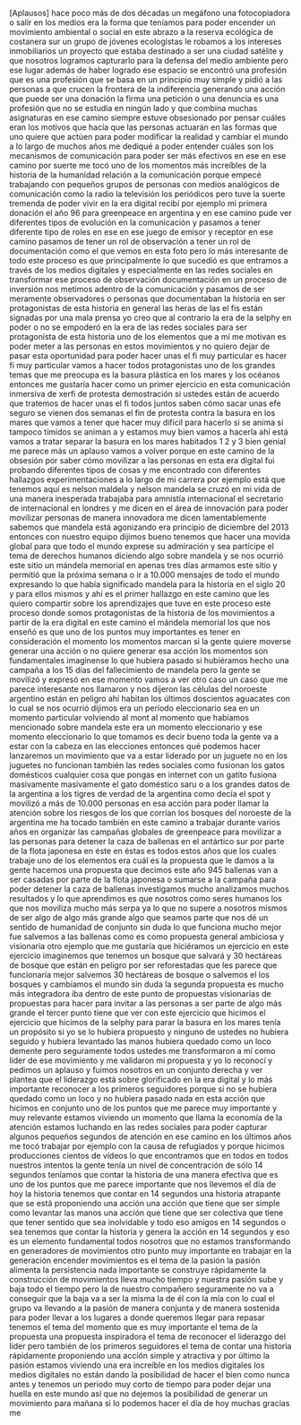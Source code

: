 
[Aplausos]
hace poco más de dos décadas un
megáfono una fotocopiadora o salir en
los medios era la forma que teníamos
para poder encender un movimiento
ambiental o social
en este abrazo a la reserva ecológica
de costanera sur
un grupo de jóvenes ecologistas le
robamos a los intereses inmobiliarios un
proyecto que estaba destinado a ser una
ciudad satélite y que nosotros logramos
capturarlo para la defensa del medio
ambiente
pero ese lugar además de haber logrado
ese espacio se encontró una profesión
que es una profesión que se basa en un
principio muy simple y pidió a las
personas a que crucen la frontera de la
indiferencia generando una acción que
puede ser una donación la firma una
petición o una denuncia es una
profesión que no se estudia en ningún
lado y que combina muchas asignaturas en
ese camino siempre estuve obsesionado
por pensar cuáles eran los motivos que
hacía que las personas actuarán en las
formas que uno quiere que actúen para
poder modificar la realidad y cambiar el
mundo a lo largo de muchos años me
dediqué a poder entender cuáles son
los mecanismos de comunicación para
poder ser más efectivos en ese en ese
camino
por suerte me tocó uno de los momentos
más increíbles de la historia de la
humanidad relación a la comunicación
porque empecé trabajando con pequeños
grupos de personas con medios
analógicos de comunicación como la
radio la televisión los periódicos
pero tuve la suerte tremenda de poder
vivir en la era digital
recibí por ejemplo mi primera donación
el año 96
para greenpeace en argentina y en ese
camino
pude
ver diferentes tipos de evolución en la
comunicación y pasamos a tener
diferente tipo de roles en ese en ese
juego de emisor y receptor
en ese camino pasamos de tener un rol de
observación a tener un rol de
documentación como el que vemos en esta
foto
pero lo más interesante de todo este
proceso es que principalmente lo que
sucedió es que entramos a través de
los medios digitales y especialmente en
las redes sociales en transformar ese
proceso de observación documentación
en un proceso de inversión
nos metimos adentro de la comunicación
y pasamos de ser meramente observadores
o personas que documentaban la historia
en ser protagonistas de esta historia
en general las heras de las el fis
están signadas por una mala prensa
yo creo que al contrario la era de la
selphy en poder o no se empoderó en la
era de las redes sociales para ser
protagonista de esta historia
uno de los elementos que a mí me
motivan es poder meter a las personas en
estos movimientos y no quiero dejar de
pasar esta oportunidad para poder hacer
unas el fi muy particular es hacer fi
muy particular vamos a hacer todos
protagonistas uno de los grandes temas
que me preocupa es la basura plástica
en los mares y los océanos
entonces me gustaría hacer como un
primer ejercicio en esta comunicación
inmersiva de xerfi de protesta
demostración
si ustedes están de acuerdo que
tratemos de hacer unas el fi todos
juntos saben cómo sacar unas efe
seguro se vienen dos semanas el fin de
protesta contra la basura en los mares
que vamos a tener que hacer muy difícil
para hacerlo si se anima
si tampoco tímidos se animan a y
estamos muy bien vamos a hacerla ahí
está
vamos a tratar
separar la basura en los mares habitados
1 2 y 3
bien genial me parece más un aplauso
vamos a volver porque en este camino de
la obsesión por saber cómo movilizar a
las personas en esta era digital
fui probando diferentes tipos de cosas y
me encontrado con diferentes hallazgos
experimentaciones a lo largo de mi
carrera
por ejemplo está que tenemos aquí es
nelson maldela y nelson mandela se
cruzó en mi vida de una manera
inesperada trabajaba para amnistía
internacional el secretario de
internacional en londres y me dicen en
el área de innovación para poder
movilizar personas de manera innovadora
me dicen
lamentablemente sabemos que mandela
está agonizando era principio de
diciembre del 2013
entonces con nuestro equipo dijimos
bueno tenemos que hacer una movida
global para que todo el mundo exprese su
admiración y sea partícipe el tema de
derechos humanos diciendo algo sobre
mandela y se nos ocurrió este sitio un
mándela memorial en apenas tres días
armamos este sitio y permitió que la
próxima semana o ir a 10.000 mensajes
de todo el mundo expresando lo que
había significado mandela para la
historia en el siglo 20 y para ellos
mismos y ahí es el primer hallazgo en
este camino que les quiero compartir
sobre los aprendizajes que tuve en este
proceso
este proceso donde somos protagonistas
de la historia de los movimientos a
partir de la era digital
en este camino el mándela memorial los
que nos enseñó es que uno de los
puntos muy importantes es tener en
consideración el momento los momentos
marcan
si la gente quiere moverse generar una
acción o no quiere generar esa acción
los momentos son fundamentales
imagínense lo que hubiera pasado si
hubiéramos hecho una campaña
a los 15 días del fallecimiento de
mandela
pero la gente se movilizó y expresó en
ese momento vamos a ver otro caso un
caso que me parece interesante
nos llamaron y nos dijeron las células
del noroeste argentino están en peligro
ahí habitan los últimos doscientos
aguacates con lo cual se nos ocurrió
dijimos era un período eleccionario sea
en un momento particular
volviendo al mont al momento que
habíamos mencionado sobre mandela
este era un momento eleccionario y ese
momento eleccionario lo que tomamos es
decir bueno toda la gente va a estar con
la cabeza en las elecciones entonces
qué podemos hacer
lanzaremos un movimiento que va a estar
liderado por un juguete no en los
juguetes no funcionan también las redes
sociales como fusionan los gatos
domésticos
cualquier cosa que pongas en internet
con un gatito fusiona masivamente
masivamente el gato doméstico saru o a
los grandes datos de la argentina a los
tigres de verdad de la argentina como
decía el spot y movilizó a más de
10.000 personas en esa acción para
poder llamar la atención sobre los
riesgos de los que corrían los bosques
del noroeste de la argentina
me ha tocado también en este camino a
trabajar durante varios años en
organizar las campañas globales de
greenpeace para movilizar a las personas
para detener la caza de ballenas en el
antártico sur por parte de la flota
japonesa en éste
en éstas es todos estos años que los
cuales trabaje uno de los elementos era
cuál es la propuesta que le damos a la
gente
hacemos una propuesta que decimos este
año 945 ballenas van a ser casadas por
parte de la flota japonesa o sumarse a
la campaña para poder detener la caza
de ballenas
investigamos mucho analizamos muchos
resultados y lo que aprendimos es que
nosotros como seres humanos los que nos
moviliza mucho más serpa
ya lo que no supere a nosotros mismos de
ser algo de algo más grande algo que
seamos parte que nos dé un sentido de
humanidad de conjunto
sin duda lo que funciona mucho mejor fue
salvemos a las ballenas como es como
propuesta general ambiciosa y visionaria
otro ejemplo que me gustaría que
hiciéramos un ejercicio en este
ejercicio
imaginemos que tenemos un bosque que
salvará y 30 hectáreas de bosque que
están en peligro por ser reforestadas
que les parece que funcionaría mejor
salvemos 30 hectáreas de bosque o
salvemos el los bosques y cambiamos el
mundo
sin duda la segunda propuesta es mucho
más integradora iba dentro de este
punto de propuestas visionarias de
propuestas para hacer para invitar a las
personas a ser parte de algo más grande
el tercer punto tiene que ver con este
ejercicio que hicimos el ejercicio que
hicimos de la selphy para parar la
basura en los mares tenía un propósito
si yo se lo hubiera propuesto y ninguno
de ustedes no hubiera seguido y hubiera
levantado las manos hubiera quedado como
un loco demente
pero seguramente todos ustedes me
transformaron a mí como líder de ese
movimiento y me validaron mi propuesta y
yo lo reconocí y pedimos un aplauso y
fuimos nosotros en un conjunto derecha y
ver plantea que el liderazgo está sobre
glorificado en la era digital y lo más
importante reconocer a los primeros
seguidores porque si no se hubiera
quedado como un loco y no hubiera pasado
nada
en esta acción que hicimos en conjunto
uno de los puntos que me parece muy
importante y muy relevante
estamos viviendo un momento que llama la
economía de la atención
estamos luchando en las redes sociales
para poder capturar algunos pequeños
segundos de atención en ese camino
en los últimos años me tocó trabajar
por ejemplo con la causa de refugiados y
porque hicimos producciones
cientos de vídeos lo que encontramos
que en todos en todos nuestros intentos
la gente tenía un nivel de
concentración de sólo 14 segundos
teníamos que contar la historia de una
manera efectiva que es uno de los puntos
que me parece importante que nos
llevemos el día de hoy la historia
tenemos que contar en 14 segundos
una historia atrapante que se está
proponiendo una acción una acción que
tiene que ser simple como levantar las
manos una acción que tiene que ser
colectiva que tiene que tener sentido
que sea inolvidable
y todo eso amigos en 14 segundos
o sea tenemos que contar la historia y
genera la acción en 14 segundos y eso
es un elemento fundamental todos
nosotros que no estamos transformando en
generadores de movimientos
otro punto muy importante en trabajar en
la generación encender movimientos es
el tema de la pasión la pasión
alimenta la persistencia nada importante
se construye rápidamente la
construcción de movimientos lleva mucho
tiempo y nuestra pasión sube y baja
todo el tiempo pero la de nuestro
compañero seguramente no va a conseguir
que la baja va a ser la misma la de él
con la mía con lo cual el grupo va
llevando a la pasión de manera conjunta
y de manera sostenida para poder llevar
a los lugares a donde queremos llegar
para repasar tenemos el tema del momento
que es muy importante el tema de la
propuesta una propuesta inspiradora el
tema de reconocer el liderazgo del
líder pero también de los primeros
seguidores
el tema de contar una historia
rápidamente proponiendo una acción
simple y atractiva y por último la
pasión
estamos viviendo una era increíble en
los medios digitales
los medios digitales no están dando la
posibilidad de hacer el bien como nunca
antes y tenemos un periodo muy corto de
tiempo para poder dejar una huella en
este mundo así que no dejemos la
posibilidad de generar un movimiento
para mañana si lo podemos hacer el día
de hoy
muchas gracias
me
